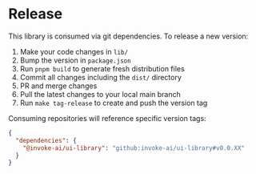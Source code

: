 # Release

This library is consumed via git dependencies. To release a new version:

1. Make your code changes in `lib/`
2. Bump the version in `package.json`
3. Run `pnpm build` to generate fresh distribution files
4. Commit all changes including the `dist/` directory
5. PR and merge changes
6. Pull the latest changes to your local main branch
7. Run `make tag-release` to create and push the version tag

Consuming repositories will reference specific version tags:

```json
{
  "dependencies": {
    "@invoke-ai/ui-library": "github:invoke-ai/ui-library#v0.0.XX"
  }
}
```
